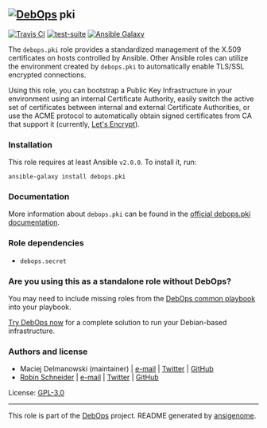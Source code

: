 ## [![DebOps](https://debops.org/images/debops-small.png)](https://debops.org) pki

<!-- This file was generated by Ansigenome. Do not edit this file directly but
     instead have a look at the files in the ./meta/ directory. -->

[![Travis CI](https://img.shields.io/travis/debops/ansible-pki.svg?style=flat)](https://travis-ci.org/debops/ansible-pki)
[![test-suite](https://img.shields.io/badge/test--suite-ansible--pki-blue.svg?style=flat)](https://github.com/debops/test-suite/tree/master/ansible-pki/)
[![Ansible Galaxy](https://img.shields.io/badge/galaxy-debops.pki-660198.svg?style=flat)](https://galaxy.ansible.com/debops/pki)


The `debops.pki` role provides a standardized management of the X.509
certificates on hosts controlled by Ansible. Other Ansible roles can utilize
the environment created by `debops.pki` to automatically enable TLS/SSL
encrypted connections.

Using this role, you can bootstrap a Public Key Infrastructure in your
environment using an internal Certificate Authority, easily switch the active
set of certificates between internal and external Certificate Authorities, or
use the ACME protocol to automatically obtain signed certificates from CA that
support it (currently, [Let's Encrypt][lets-encrypt]).

[lets-encrypt]: https://letsencrypt.org/

### Installation

This role requires at least Ansible `v2.0.0`. To install it, run:

```Shell
ansible-galaxy install debops.pki
```

### Documentation

More information about `debops.pki` can be found in the
[official debops.pki documentation](https://docs.debops.org/en/latest/ansible/roles/ansible-pki/docs/).


### Role dependencies

- `debops.secret`

### Are you using this as a standalone role without DebOps?

You may need to include missing roles from the [DebOps common
playbook](https://github.com/debops/debops-playbooks/blob/master/playbooks/common.yml)
into your playbook.

[Try DebOps now](https://debops.org/) for a complete solution to run your Debian-based infrastructure.





### Authors and license

- Maciej Delmanowski (maintainer) | [e-mail](mailto:drybjed@gmail.com) | [Twitter](https://twitter.com/drybjed) | [GitHub](https://github.com/drybjed)
- [Robin Schneider](http://ypid.de/) | [e-mail](mailto:ypid@riseup.net) | [Twitter](https://twitter.com/ypid) | [GitHub](https://github.com/ypid)

License: [GPL-3.0](https://tldrlegal.com/license/gnu-general-public-license-v3-%28gpl-3%29)

***

This role is part of the [DebOps](https://debops.org/) project. README generated by [ansigenome](https://github.com/nickjj/ansigenome/).

